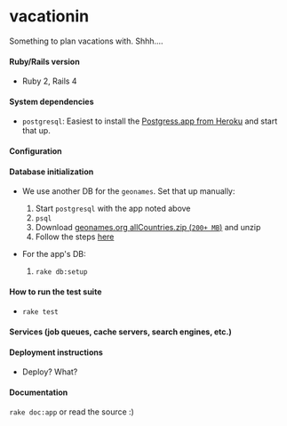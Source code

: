 # vacationin

Something to plan vacations with. Shhh....

#### Ruby/Rails version
* Ruby 2, Rails 4

#### System dependencies
* `postgresql`: Easiest to install the [Postgress.app from Heroku](http://postgresapp.com/) and start that up.

#### Configuration

#### Database initialization
* We use another DB for the `geonames`. Set that up manually:
  1. Start `postgresql` with the app noted above
  1. `psql`
  1. Download [geonames.org allCountries.zip (`200+ MB`)](http://download.geonames.org/export/dump/allCountries.zip) and unzip
  1. Follow the steps [here](https://gist.github.com/arnab/5813302)

* For the app's DB:
  1. `rake db:setup`

#### How to run the test suite
* `rake test`

#### Services (job queues, cache servers, search engines, etc.)

#### Deployment instructions
* Deploy? What?

#### Documentation
`rake doc:app` or read the source :)
